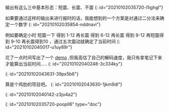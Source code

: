 输出有这么三中基本形态：短震、长震、不震
{: id="20210102035720-l1ighgl"}

如果要通过这样的输出来进行报时的话，我能想到的一个方案是对通过二分法来确定一个数字
{: id="20210102035854-nddnavi"}

例如要确定小时 短震一下 得到 1-12 再长震 得到 6-12 再长震 得到 9-12 再短震得到 9-10 再长震得到10 ，通过五次震动就确定了当前时间
{: id="20210102040017-u1uy89r"}

花了一点时间写出了一个 [demo](https://svelte.dev/repl/a3db7f60ea3b45af8b7fddf90e54f4cc?version=3.31.0) ,但我高估了自己的解码速度，我只有拿笔记下来才能算出当前时间.....
{: id="20210102040248-3c334ky"}

{: id="20210102043631-39px5b6"}

算是个鸡肋的项目吧。
{: id="20210102043630-1jkm9dl"}

{: id="20210102040142-z3jo4a2"}


{: id="20210102035720-poopll6" type="doc"}
